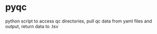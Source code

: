 # pyqc
python script to access qc directories, pull qc data from yaml files and output, return data to .tsv
